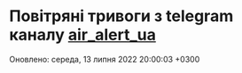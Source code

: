 # Повітряні тривоги з telegram каналу [air_alert_ua](https://t.me/air_alert_ua)

Оновлено:
середа, 13 липня 2022 20:00:03 +0300

